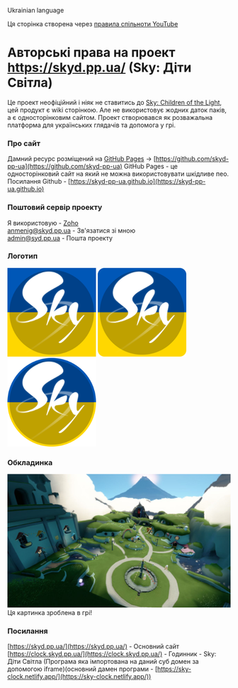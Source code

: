 Ukrainian language

Ця сторінка створена через [правила спільноти YouTube](https://support.google.com/youtube/answer/9288567?hl=uk)

# Авторські права на проект https://skyd.pp.ua/ (Sky: Діти Світла)
Це проект неофіційний і ніяк не ставитись до [Sky: Children of the Light](https://www.thatskygame.com/), цей продукт є wiki сторінкою. Але не використовує жодних даток паків, а є односторінковим сайтом. Проект створювався як розважальна платформа для українських глядачів та допомога у грі. 

### Про сайт
Дамний ресурс розміщений на [GitHub Pages](https://pages.github.com/) → [https://github.com/skyd-pp-ua](https://github.com/skyd-pp-ua)
GitHub Pages - це односторінковий сайт на який не можна використовувати шкідливе пео. <br>
Посилання Github - [https://skyd-pp-ua.github.io](https://skyd-pp-ua.github.io)

### Поштовий сервір проекту
Я використовую - [Zoho](https://www.zoho.com/)<br>
[anmenig@skyd.pp.ua](mailto:anmenig@skyd.pp.ua) - Зв'язатися зі мною <br>
[admin@syd.pp.ua](mailto:admin@syd.pp.ua) - Пошта проекту<br>

### Логотип
<img src="https://raw.githubusercontent.com/skyd-pp-ua/skyd-pp-ua.github.io/main/skyd.pp.ua_logo.png" alt="log" width="200" height="200"> <img src="https://raw.githubusercontent.com/skyd-pp-ua/skyd-pp-ua.github.io/main/skyd.pp.ua_logo-curve.png" alt="logo" width="200" height="200"> <img src="https://raw.githubusercontent.com/skyd-pp-ua/skyd-pp-ua.github.io/main/skyd.pp.ua_logo-circle.png" alt="logo" width="200" height="200"> 

### Обкладинка
<img src="https://raw.githubusercontent.com/skyd-pp-ua/skyd-pp-ua.github.io/main/skyd.pp.ua_cover.jpeg" alt="Cover" >
Ця картинка зроблена в грі!

### Посилання
[https://skyd.pp.ua/](https://skyd.pp.ua/) - Основний сайт
[https://clock.skyd.pp.ua/](https://clock.skyd.pp.ua/) - Годинник - Sky: Діти Світла (Програма яка імпортована на даний суб домен за допомогою iframe)(основний дамен програми - [https://sky-clock.netlify.app/](https://sky-clock.netlify.app/))

